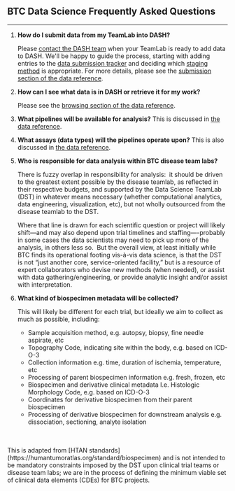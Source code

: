 
<style>
   .navbar, .bs-sidebar { display: none; }
</style>

## BTC Data Science Frequently Asked Questions
<hr>

1. **How do I submit data from my TeamLab into DASH?**

    Please [contact the DASH team](mailto:dash@breakthroughcancer.org) when your TeamLab is ready to add data to DASH.
    We'll be happy to guide the process, starting with adding entries to the
<a target=_blank
href="https://breakthroughcancer.sharepoint.com/:x:/s/DataScienceHub/EXcr6XK3eTdEienLGINk6WQBxOI0Xdt78GhulUT9gXz-PQ?e=2VTl1d"> data submission tracker</a>
and deciding which [staging method](index.md#staging-area) is appropriate.  For more details, please see the
   [submission section of the data reference](index.md#submitting-and-tracking).

2. **How can I see what data is in DASH or retrieve it for my work?**

    Please see the [browsing section of the data reference](index.md#browse).

3. **What pipelines will be available for analysis?**
   This is discussed in [the data reference](index.md#analysis-and-pipelines).

4. **What assays (data types) will the pipelines operate upon?**
   This is also discussed in [the data reference](index.md#analysis-and-pipelines).

5. **Who is responsible for data analysis within BTC disease team labs?**

    There is fuzzy overlap in responsibility for analysis:  it should be driven to the greatest extent possible by the
    disease teamlab, as reflected in their respective budgets, and supported by the Data Science TeamLab (DST)
	in whatever means necessary (whether computational analytics, data engineering, visualization, etc), but not
	wholly outsourced from the disease teamlab to the DST.

    Where that line is drawn for each scientific question or project will likely shift—and may also depend upon
	trial timelines and staffing—-probably in some cases the data scientists may need to pick up more of the
	analysis, in others less so.  But the overall view, at least initially while BTC finds its operational
	footing vis-à-vis data science, is that the DST is not “just another core, service-oriented facility,” but
	is a resource of expert collaborators who devise new methods (when needed), or assist with data
	gathering/engineering, or provide analytic insight and/or assist with interpretation.

6. **What kind of biospecimen metadata will be collected?**

     This will likely be different for each trial, but ideally we aim to collect as much as possible, including:

    - Sample acquisition method, e.g. autopsy, biopsy, fine needle aspirate, etc
    - Topography Code, indicating site within the body, e.g. based on ICD-O-3
    - Collection information e.g. time, duration of ischemia, temperature, etc
    - Processing of parent biospecimen information e.g. fresh, frozen, etc
    - Biospecimen and derivative clinical metadata I.e. Histologic Morphology Code, e.g. based on ICD-O-3
    - Coordinates for derivative biospecimen from their parent biospecimen
    - Processing of derivative biospecimen for downstream analysis e.g. dissociation, sectioning, analyte isolation 
<br>
<br>
     This is adapted from [HTAN standards](https://humantumoratlas.org/standard/biospecimen) and is not intended
	 to be mandatory constraints imposed by the DST upon clinical trial teams or disease team labs; we are in the
	 process of defining the minimum viable set of clinical data elements (CDEs) for BTC projects.

